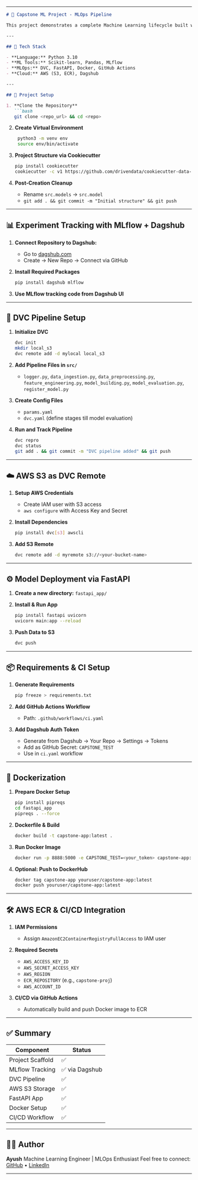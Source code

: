 
---

````markdown
# 🧠 Capstone ML Project - MLOps Pipeline

This project demonstrates a complete Machine Learning lifecycle built with an MLOps-first mindset. From structured project scaffolding to version-controlled pipelines, experiment tracking, containerization, and CI/CD — this repo showcases how real-world ML projects are built and deployed.

---

## 🚀 Tech Stack

- **Language:** Python 3.10
- **ML Tools:** Scikit-learn, Pandas, MLflow
- **MLOps:** DVC, FastAPI, Docker, GitHub Actions
- **Cloud:** AWS (S3, ECR), Dagshub

---

## 📁 Project Setup

1. **Clone the Repository**  
   ```bash
   git clone <repo_url> && cd <repo>
````

2. **Create Virtual Environment**

   ```bash
    python3 -m venv env
    source env/bin/activate
   ```

3. **Project Structure via Cookiecutter**

   ```bash
   pip install cookiecutter
   cookiecutter -c v1 https://github.com/drivendata/cookiecutter-data-science
   ```

4. **Post-Creation Cleanup**

   * Rename `src.models` → `src.model`
   * `git add . && git commit -m "Initial structure" && git push`

---

## 📊 Experiment Tracking with MLflow + Dagshub

1. **Connect Repository to Dagshub:**

   * Go to [dagshub.com](https://dagshub.com/dashboard)
   * Create → New Repo → Connect via GitHub

2. **Install Required Packages**

   ```bash
   pip install dagshub mlflow
   ```

3. **Use MLflow tracking code from Dagshub UI**

---

## 🔁 DVC Pipeline Setup

1. **Initialize DVC**

   ```bash
   dvc init
   mkdir local_s3
   dvc remote add -d mylocal local_s3
   ```

2. **Add Pipeline Files in `src/`**

   * `logger.py`, `data_ingestion.py`, `data_preprocessing.py`, `feature_engineering.py`, `model_building.py`, `model_evaluation.py`, `register_model.py`

3. **Create Config Files**

   * `params.yaml`
   * `dvc.yaml` (define stages till model evaluation)

4. **Run and Track Pipeline**

   ```bash
   dvc repro
   dvc status
   git add . && git commit -m "DVC pipeline added" && git push
   ```

---

## ☁️ AWS S3 as DVC Remote

1. **Setup AWS Credentials**

   * Create IAM user with S3 access
   * `aws configure` with Access Key and Secret

2. **Install Dependencies**

   ```bash
   pip install dvc[s3] awscli
   ```

3. **Add S3 Remote**

   ```bash
   dvc remote add -d myremote s3://<your-bucket-name>
   ```

---

## ⚙️ Model Deployment via FastAPI

1. **Create a new directory:** `fastapi_app/`

2. **Install & Run App**

   ```bash
   pip install fastapi uvicorn
   uvicorn main:app --reload
   ```

3. **Push Data to S3**

   ```bash
   dvc push
   ```

---

## 📦 Requirements & CI Setup

1. **Generate Requirements**

   ```bash
   pip freeze > requirements.txt
   ```

2. **Add GitHub Actions Workflow**

   * Path: `.github/workflows/ci.yaml`

3. **Add Dagshub Auth Token**

   * Generate from Dagshub → Your Repo → Settings → Tokens
   * Add as GitHub Secret: `CAPSTONE_TEST`
   * Use in `ci.yaml` workflow

---

## 🐳 Dockerization

1. **Prepare Docker Setup**

   ```bash
   pip install pipreqs
   cd fastapi_app
   pipreqs . --force
   ```

2. **Dockerfile & Build**

   ```bash
   docker build -t capstone-app:latest .
   ```

3. **Run Docker Image**

   ```bash
   docker run -p 8888:5000 -e CAPSTONE_TEST=<your_token> capstone-app:latest
   ```

4. **Optional: Push to DockerHub**

   ```bash
   docker tag capstone-app youruser/capstone-app:latest
   docker push youruser/capstone-app:latest
   ```

---

## 🛠️ AWS ECR & CI/CD Integration

1. **IAM Permissions**

   * Assign `AmazonEC2ContainerRegistryFullAccess` to IAM user

2. **Required Secrets**

   * `AWS_ACCESS_KEY_ID`
   * `AWS_SECRET_ACCESS_KEY`
   * `AWS_REGION`
   * `ECR_REPOSITORY` (e.g., `capstone-proj`)
   * `AWS_ACCOUNT_ID`

3. **CI/CD via GitHub Actions**

   * Automatically build and push Docker image to ECR

---

## ✅ Summary

| Component        | Status        |
| ---------------- | ------------- |
| Project Scaffold | ✅             |
| MLflow Tracking  | ✅ via Dagshub |
| DVC Pipeline     | ✅             |
| AWS S3 Storage   | ✅             |
| FastAPI App      | ✅             |
| Docker Setup     | ✅             |
| CI/CD Workflow   | ✅             |

---

## 👨‍💻 Author

**Ayush**
Machine Learning Engineer | MLOps Enthusiast
Feel free to connect: [GitHub](https://github.com/AyushAI14) • [LinkedIn](https://www.linkedin.com/in/ayush-vishwakarma-a2450a28b/)

---

